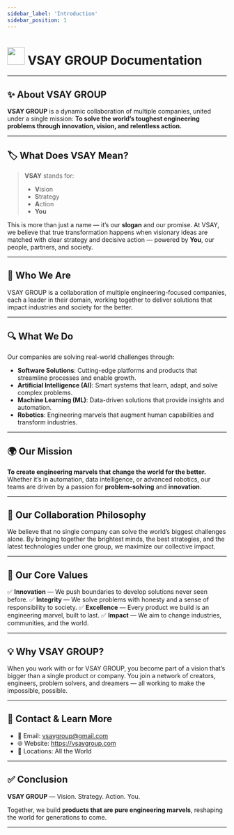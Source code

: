 ```yaml
---
sidebar_label: 'Introduction'
sidebar_position: 1
---
```


# <img src="/img/logo/companylogo/vsaygroup.png" height="40"/> **VSAY GROUP Documentation**

---

## ✨ **About VSAY GROUP**

**VSAY GROUP** is a dynamic collaboration of multiple companies, united under a single mission:
**To solve the world’s toughest engineering problems through innovation, vision, and relentless action.**

---

## 🏷️ **What Does VSAY Mean?**

> **VSAY** stands for:
>
> - **V**ision
> - **S**trategy
> - **A**ction
> - **You**

This is more than just a name — it’s our **slogan** and our promise.
At VSAY, we believe that true transformation happens when visionary ideas are matched with clear strategy and decisive action — powered by **You**, our people, partners, and society.

---

## 🏢 **Who We Are**

VSAY GROUP is a collaboration of multiple engineering-focused companies, each a leader in their domain, working together to deliver solutions that impact industries and society for the better.

---

## 🔍 **What We Do**

Our companies are solving real-world challenges through:

- **Software Solutions**: Cutting-edge platforms and products that streamline processes and enable growth.
- **Artificial Intelligence (AI)**: Smart systems that learn, adapt, and solve complex problems.
- **Machine Learning (ML)**: Data-driven solutions that provide insights and automation.
- **Robotics**: Engineering marvels that augment human capabilities and transform industries.

---

## 🌍 **Our Mission**

**To create engineering marvels that change the world for the better.**
Whether it’s in automation, data intelligence, or advanced robotics, our teams are driven by a passion for **problem-solving** and **innovation**.

---

## 🤝 **Our Collaboration Philosophy**

We believe that no single company can solve the world’s biggest challenges alone.
By bringing together the brightest minds, the best strategies, and the latest technologies under one group, we maximize our collective impact.

---

## 🚀 **Our Core Values**

✅ **Innovation** — We push boundaries to develop solutions never seen before.
✅ **Integrity** — We solve problems with honesty and a sense of responsibility to society.
✅ **Excellence** — Every product we build is an engineering marvel, built to last.
✅ **Impact** — We aim to change industries, communities, and the world.

---

## 💡 **Why VSAY GROUP?**

When you work with or for VSAY GROUP, you become part of a vision that’s bigger than a single product or company.
You join a network of creators, engineers, problem solvers, and dreamers — all working to make the impossible, possible.

---

## 📌 **Contact & Learn More**

- 📧 Email: vsaygroup@gmail.com
- 🌐 Website: https://vsaygroup.com
- 📍 Locations: All the World

---

## ✅ **Conclusion**

**VSAY GROUP** — Vision. Strategy. Action. You.

Together, we build **products that are pure engineering marvels**, reshaping the world for generations to come.

---
